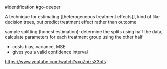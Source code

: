 #identification #go-deeper

A technique for estimating [[heterogeneous treatment effects]], kind of like decision trees, but predict treatment effect rather than outcome

sample splitting (honest estimation): determine the splits using half the data, calculate parameters for each treatment group using the other half
- costs bias, variance, MSE
- gives you a valid confidence interval

https://www.youtube.com/watch?v=oZoizsX3bts